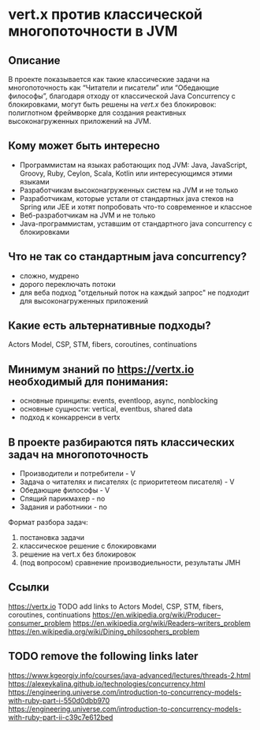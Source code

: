 # vert.x против классической многопоточности в JVM

## Описание
В проекте показывается как такие классические задачи на многопоточность как “Читатели и писатели” или “Обедающие философы”, 
благодаря отходу от классической Java Concurrency с блокировками, могут быть решены на _vert.x_ без блокировок: полиглотном 
фреймворке для создания реактивных высоконагруженных приложений на JVM. 

## Кому может быть интересно
 - Программистам на языках работающих под JVM: Java, JavaScript, Groovy, Ruby, Ceylon, Scala, Kotlin или интересующимся этими языками 
 - Разработчикам высоконагруженных систем на JVM и не только
 - Разработчикам, которые устали от стандартных java стеков на Spring или JEE и хотят попробовать что-то современное и классное 
 - Веб-разработчикам на JVM и не только 
 - Java-программистам, уставшим от стандартного java concurrency с блокировками
 
## Что не так со стандартным java concurrеncy?
* сложно, мудрено
* дорого переключать потоки
* для веба подход "отдельный поток на каждый запрос" не подходит для высоконагруженных приложений

## Какие есть альтернативные подходы?
Actors Model, CSP, STM, fibers, coroutines, continuations

## Минимум знаний по https://vertx.io необходимый для понимания: 
 - основные принципы: events, eventloop, async, nonblocking
 - основные сущности: vertical, eventbus, shared data 
 - подход к конкарренси в vertx
 
## В проекте разбираются пять классических задач на многопоточность
* Производители и потребители - V
* Задача о читателях и писателях (с приоритетеом писателя) - V
* Обедающие философы - V
* Спящий парикмахер - no
* Задания и работники - no

Формат разбора задач: 
 1. постановка задачи
 1. классическое решение с блокировками
 1. решение на vert.x без блокировок
 1. (под вопросом) сравнение производиельности, результаты JMH  

## Ссылки
https://vertx.io
TODO add links to Actors Model, CSP, STM, fibers, coroutines, continuations
https://en.wikipedia.org/wiki/Producer–consumer_problem
https://en.wikipedia.org/wiki/Readers–writers_problem
https://en.wikipedia.org/wiki/Dining_philosophers_problem

## TODO remove the following links later
https://www.kgeorgiy.info/courses/java-advanced/lectures/threads-2.html
https://alexeykalina.github.io/technologies/concurrency.html
https://engineering.universe.com/introduction-to-concurrency-models-with-ruby-part-i-550d0dbb970
https://engineering.universe.com/introduction-to-concurrency-models-with-ruby-part-ii-c39c7e612bed
